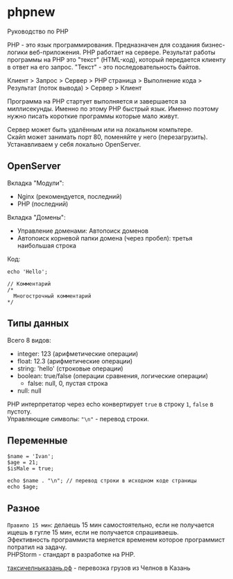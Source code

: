 # phpnew
Руководство по PHP

PHP - это язык программирования. Предназначен для создания бизнес-логики веб-приложения. PHP работает на сервере. Результат работы программы на PHP это "текст" (HTML-код), который передается клиенту в ответ на его запрос. "Текст" - это последовательность байтов.

Клиент > Запрос > Сервер > PHP страница > Выполнение кода > Результат (поток вывода) > Сервер > Клиент

Программа на PHP стартует выполняется и завершается за миллисекунды. Именно по этому PHP быстрый язык. Именно поэтому нужно писать короткие программы которые мало живут.

Сервер может быть удалённым или на локальном компьтере.  
Скайп может занимать порт 80, поменяйте у него (перезагрузить).  
Устанавливаем у себя локально OpenServer.

## OpenServer
Вкладка "Модули":
- Nginx (рекомендуется, последний)
- PHP (последний)

Вкладка "Домены":
- Управление доменами: Автопоиск доменов
- Автопоиск корневой папки домена (через пробел): третья наибольшая строка

Код:

    echo 'Hello';

    // Комментарий
    /*
      Многострочный комментарий
    */

## Типы данных
Всего 8 видов:
- integer: 123 (арифметические операции)
- float: 12.3 (арифметические операции)
- string: 'hello' (строковые операции)
- boolean: true/false (операции сравнения, логические операции)
  - false: null, 0, пустая строка
- null: null

PHP интерпретатор через echo конвертирует `true` в строку `1`, `false` в пустоту.  
Управляющие символы: `"\n"` - перевод строки.

## Переменные

    $name = 'Ivan';
    $age = 21;
    $isMale = true;

    echo $name . "\n"; // перевод строки в исходном коде страницы
    echo $age;

## Разное
`Правило 15 мин`: делаешь 15 мин самостоятельно, если не получается ищешь в гугле 15 мин, если не получается спрашиваешь.  
Эфективность программиста меряется временем которое программист потратил на задачу.  
PHPStorm - стандарт в разработке на PHP.  

<p>
<a href="https://таксичелныказань.рф">таксичелныказань.рф</a> - перевозка грузов из Челнов в Казань</p>
